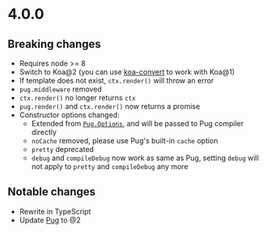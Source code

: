 # 4.0.0

## Breaking changes

- Requires node >= 8
- Switch to Koa@2 (you can use [koa-convert](https://github.com/koajs/convert) to work with Koa@1)
- If template does not exist, `ctx.render()` will throw an error
- `pug.middleware` removed
- `ctx.render()` no longer returns `ctx`
- `pug.render()` and `ctx.render()` now returns a promise
- Constructor options changed:
  - Extended from [`Pug.Options`](https://pugjs.org/api/reference.html#options), and will be passed to Pug compiler directly
  - `noCache` removed, please use Pug's built-in `cache` option
  - `pretty` deprecated
  - `debug` and `compileDebug` now work as same as Pug, setting `debug` will not apply to `pretty` and `compileDebug` any more

## Notable changes

- Rewrite in TypeScript
- Update [Pug](https://pugjs.org/) to @2

